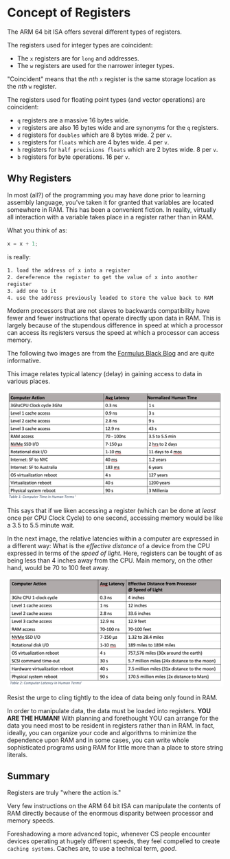 # Concept of Registers

The ARM 64 bit ISA offers several different types of registers.

The registers used for integer types are coincident:

* The `x` registers are for `long` and addresses.
* The `w` registers are used for the narrower integer types.

"Coincident" means that the *nth* `x` register is the same storage location as the *nth* `w` register.

The registers used for floating point types (and vector operations) are coincident:

* `q` registers are a massive 16 bytes wide.
* `v` registers are also 16 bytes wide and are synonyms for the `q` registers.
* `d` registers for `doubles` which are 8 bytes wide. 2 per `v`.
* `s` registers for `floats` which are 4 bytes wide. 4 per `v`.
* `h` registers for `half precisions floats` which are 2 bytes wide. 8 per `v`.
* `b` registers for byte operations. 16 per `v`.

## Why Registers

In most (all?) of the programming you may have done prior to learning assembly language, you've taken it for granted that variables are located somewhere in RAM. This has been a convenient fiction. In reality, virtually all interaction with a variable takes place in a register rather than in RAM.

What you think of as:

```c++
x = x + 1;
```

is really:

```text
1. load the address of x into a register
2. dereference the register to get the value of x into another register
3. add one to it
4. use the address previously loaded to store the value back to RAM 
```

Modern processors that are not slaves to backwards compatibility have fewer and fewer instructions that operate directly upon data in RAM. This is largely because of the stupendous difference in speed at which a processor can access its registers versus the speed at which a processor can access memory.

The following two images are from the [Formulus Black Blog](https://formulusblack.com/blog/compute-performance-distance-of-data-as-a-measure-of-latency/) and are quite informative.

This image relates typical latency (delay) in gaining access to data in various places.

![Latency](./latency.png)

This says that if we liken accessing a register (which can be done at *least* once per CPU Clock Cycle) to one second, accessing memory would be like a 3.5 to 5.5 minute wait.

In the next image, the relative latencies within a computer are expressed in a different way: What is the *effective distance* of a device from the CPU expressed in terms of the *speed of light.* Here, registers can be tought of as being less than 4 inches away from the CPU. Main memory, on the other hand, would be 70 to 100 feet away.

![Latency 2](./latency2.png)

Resist the urge to cling tightly to the idea of data being only found in RAM.

In order to manipulate data, the data must be loaded into registers. **YOU ARE THE HUMAN!** With planning and forethought YOU can arrange for the data you need most to be resident in registers rather than in RAM. In fact, ideally, you can organize your code and algorithms to minimize the dependence upon RAM and in some cases, you can write whole sophisticated programs using RAM for little more than a place to store string literals.

## Summary

Registers are truly "where the action is."

Very few instructions on the ARM 64 bit ISA can manipulate the contents of RAM directly because of the enormous disparity between processor and memory speeds.

Foreshadowing a more advanced topic, whenever CS people encounter devices operating at hugely different speeds, they feel compelled to create `caching systems`. Caches are, to use a technical term, *good*.
